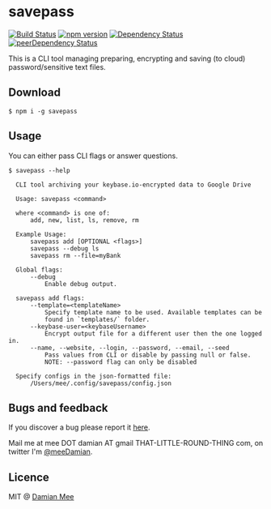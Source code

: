 # savepass
[![Build Status](https://travis-ci.org/chester1000/savepass.svg)](https://travis-ci.org/chester1000/savepass) [![npm version](https://badge.fury.io/js/savepass.svg)](http://badge.fury.io/js/savepass) [![Dependency Status](https://david-dm.org/chester1000/savepass.svg)](https://david-dm.org/chester1000/savepass) [![peerDependency Status](https://david-dm.org/chester1000/savepass/peer-status.svg)](https://david-dm.org/chester1000/savepass#info=peerDependencies)



This is a CLI tool managing preparing, encrypting and saving (to cloud) password/sensitive text files.

## Download

```
$ npm i -g savepass
```

## Usage

You can either pass CLI flags or answer questions.

```
$ savepass --help

  CLI tool archiving your keybase.io-encrypted data to Google Drive

  Usage: savepass <command>

  where <command> is one of:
      add, new, list, ls, remove, rm

  Example Usage:
      savepass add [OPTIONAL <flags>]
      savepass --debug ls
      savepass rm --file=myBank

  Global flags:
      --debug
          Enable debug output.

  savepass add flags:
      --template=<templateName>
          Specify template name to be used. Available templates can be
          found in `templates/` folder.
      --keybase-user=<keybaseUsername>
          Encrypt output file for a different user then the one logged in.
      --name, --website, --login, --password, --email, --seed
          Pass values from CLI or disable by passing null or false.
          NOTE: --password flag can only be disabled

  Specify configs in the json-formatted file:
      /Users/mee/.config/savepass/config.json

```

## Bugs and feedback

If you discover a bug please report it [here](https://github.com/chester1000/savepass/issues/new).

Mail me at mee DOT damian AT gmail THAT-LITTLE-ROUND-THING com, on twitter I'm [@meeDamian](http://twitter.com/meedamian).


## Licence

MIT @ [Damian Mee](http://meedamian.com)
